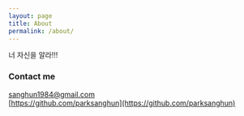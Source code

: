 ```yaml
---
layout: page
title: About
permalink: /about/
---
```


너 자신을 알라!!!

<!--### More Information-->


### Contact me

[sanghun1984@gmail.com](mailto:sanghun1984@gmail.com)
</br>
[https://github.com/parksanghun](https://github.com/parksanghun)
